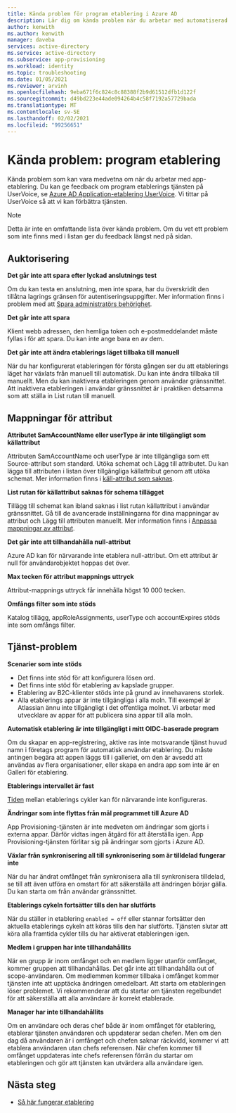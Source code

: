 ```yaml
---
title: Kända problem för program etablering i Azure AD
description: Lär dig om kända problem när du arbetar med automatiserad applikations etablering i Azure AD.
author: kenwith
ms.author: kenwith
manager: daveba
services: active-directory
ms.service: active-directory
ms.subservice: app-provisioning
ms.workload: identity
ms.topic: troubleshooting
ms.date: 01/05/2021
ms.reviewer: arvinh
ms.openlocfilehash: 9eba671f6c824c8c88388f2b9d61512dfb1d122f
ms.sourcegitcommit: d49bd223e44ade094264b4c58f7192a57729bada
ms.translationtype: MT
ms.contentlocale: sv-SE
ms.lasthandoff: 02/02/2021
ms.locfileid: "99256651"
---
```

# <a name="known-issues-application-provisioning"></a>Kända problem: program etablering
Kända problem som kan vara medvetna om när du arbetar med app-etablering. Du kan ge feedback om program etablerings tjänsten på UserVoice, se [Azure AD Application-etablering UserVoice](https://aka.ms/appprovisioningfeaturerequest). Vi tittar på UserVoice så att vi kan förbättra tjänsten. 

> [!NOTE]
> Detta är inte en omfattande lista över kända problem. Om du vet ett problem som inte finns med i listan ger du feedback längst ned på sidan.

## <a name="authorization"></a>Auktorisering 

**Det går inte att spara efter lyckad anslutnings test**

Om du kan testa en anslutning, men inte spara, har du överskridit den tillåtna lagrings gränsen för autentiseringsuppgifter. Mer information finns i problem med att [Spara administratörs behörighet](./user-provisioning.md).

**Det går inte att spara**

Klient webb adressen, den hemliga token och e-postmeddelandet måste fyllas i för att spara. Du kan inte ange bara en av dem. 

**Det går inte att ändra etablerings läget tillbaka till manuell**

När du har konfigurerat etableringen för första gången ser du att etablerings läget har växlats från manuell till automatisk. Du kan inte ändra tillbaka till manuellt. Men du kan inaktivera etableringen genom användar gränssnittet. Att inaktivera etableringen i användar gränssnittet är i praktiken detsamma som att ställa in List rutan till manuell.  


## <a name="attribute-mappings"></a>Mappningar för attribut 

**Attributet SamAccountName eller userType är inte tillgängligt som källattribut**

Attributen SamAccountName och userType är inte tillgängliga som ett Source-attribut som standard. Utöka schemat och Lägg till attributet. Du kan lägga till attributen i listan över tillgängliga källattribut genom att utöka schemat. Mer information finns i [käll-attribut som saknas](user-provisioning-sync-attributes-for-mapping.md). 

**List rutan för källattribut saknas för schema tillägget**

Tillägg till schemat kan ibland saknas i list rutan källattribut i användar gränssnittet. Gå till de avancerade inställningarna för dina mappningar av attribut och Lägg till attributen manuellt. Mer information finns i [Anpassa mappningar av attribut](customize-application-attributes.md).

**Det går inte att tillhandahålla null-attribut**

Azure AD kan för närvarande inte etablera null-attribut. Om ett attribut är null för användarobjektet hoppas det över. 

**Max tecken för attribut mappnings uttryck**

Attribut-mappnings uttryck får innehålla högst 10 000 tecken. 

**Omfångs filter som inte stöds**

Katalog tillägg, appRoleAssignments, userType och accountExpires stöds inte som omfångs filter.


## <a name="service-issues"></a>Tjänst-problem 

**Scenarier som inte stöds**

- Det finns inte stöd för att konfigurera lösen ord. 
- Det finns inte stöd för etablering av kapslade grupper. 
- Etablering av B2C-klienter stöds inte på grund av innehavarens storlek.
- Alla etablerings appar är inte tillgängliga i alla moln. Till exempel är Atlassian ännu inte tillgängligt i det offentliga molnet. Vi arbetar med utvecklare av appar för att publicera sina appar till alla moln.

**Automatisk etablering är inte tillgängligt i mitt OIDC-baserade program**

Om du skapar en app-registrering, aktive ras inte motsvarande tjänst huvud namn i företags program för automatisk användar etablering. Du måste antingen begära att appen läggs till i galleriet, om den är avsedd att användas av flera organisationer, eller skapa en andra app som inte är en Galleri för etablering. 

**Etablerings intervallet är fast**

[Tiden](./application-provisioning-when-will-provisioning-finish-specific-user.md#how-long-will-it-take-to-provision-users) mellan etablerings cykler kan för närvarande inte konfigureras. 

**Ändringar som inte flyttas från mål programmet till Azure AD**

App Provisioning-tjänsten är inte medveten om ändringar som gjorts i externa appar. Därför vidtas ingen åtgärd för att återställa igen. App Provisioning-tjänsten förlitar sig på ändringar som gjorts i Azure AD. 

**Växlar från synkronisering all till synkronisering som är tilldelad fungerar inte**

När du har ändrat omfånget från synkronisera alla till synkronisera tilldelad, se till att även utföra en omstart för att säkerställa att ändringen börjar gälla. Du kan starta om från användar gränssnittet.

**Etablerings cykeln fortsätter tills den har slutförts**

När du ställer in etablering `enabled = off` eller stannar fortsätter den aktuella etablerings cykeln att köras tills den har slutförts. Tjänsten slutar att köra alla framtida cykler tills du har aktiverat etableringen igen.

**Medlem i gruppen har inte tillhandahållits**

När en grupp är inom omfånget och en medlem ligger utanför omfånget, kommer gruppen att tillhandahållas. Det går inte att tillhandahålla out of scope-användaren. Om medlemmen kommer tillbaka i omfånget kommer tjänsten inte att upptäcka ändringen omedelbart. Att starta om etableringen löser problemet. Vi rekommenderar att du startar om tjänsten regelbundet för att säkerställa att alla användare är korrekt etablerade.  

**Manager har inte tillhandahållits**

Om en användare och deras chef både är inom omfånget för etablering, etablerar tjänsten användaren och uppdaterar sedan chefen. Men om den dag då användaren är i omfånget och chefen saknar räckvidd, kommer vi att etablera användaren utan chefs referensen. När chefen kommer till omfånget uppdateras inte chefs referensen förrän du startar om etableringen och gör att tjänsten kan utvärdera alla användare igen. 

## <a name="next-steps"></a>Nästa steg
- [Så här fungerar etablering](how-provisioning-works.md)
